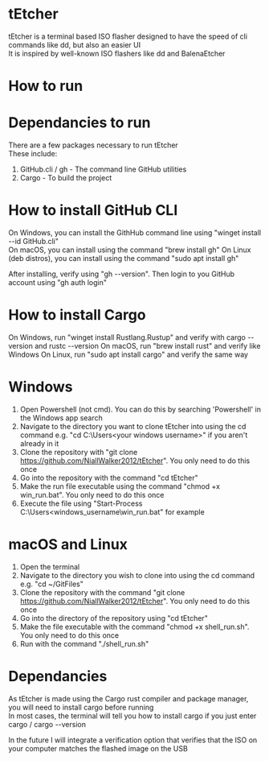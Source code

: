 # tEtcher 
tEtcher is a terminal based ISO flasher designed to have the speed of cli commands like dd, but also an easier UI  
It is inspired by well-known ISO flashers like dd and BalenaEtcher


# How to run   
# Dependancies to run
There are a few packages necessary to run tEtcher  
These include:
1. GitHub.cli / gh - The command line GitHub utilities
2. Cargo - To build the project

# How to install GitHub CLI
On Windows, you can install the GithHub command line using "winget install --id GitHub.cli"  
On macOS, you can install using the command "brew install gh"
On Linux (deb distros), you can install using the command "sudo apt install gh"  

After installing, verify using "gh --version". Then login to you GitHub account using "gh auth login"

# How to install Cargo
On Windows, run "winget install Rustlang.Rustup" and verify with cargo --version and rustc --version
On macOS, run "brew install rust" and verify like Windows
On Linux, run "sudo apt install cargo" and verify the same way


# Windows  
1. Open Powershell (not cmd). You can do this by searching 'Powershell' in the Windows app search  
2. Navigate to the directory you want to clone tEtcher into using the cd command e.g. "cd C:\Users\<your windows username>" if you aren't already in it  
3. Clone the repository with "git clone https://github.com/NiallWalker2012/tEtcher". You only need to do this once  
4. Go into the repository with the command "cd tEtcher"  
5. Make the run file executable using the command "chmod +x win_run.bat". You only need to do this once   
6. Execute the file using "Start-Process C:\Users\<windows_username\win_run.bat" for example

# macOS and Linux  
1. Open the terminal
2. Navigate to the directory you wish to clone into using the cd command e.g. "cd ~/GitFiles"
3. Clone the repository with the command "git clone https://github.com/NiallWalker2012/tEtcher". You only need to do this once  
4. Go into the directory of the repository using "cd tEtcher"
5. Make the file executable with the command "chmod +x shell_run.sh". You only need to do this once
6. Run with the command "./shell_run.sh"  


# Dependancies 
As tEtcher is made using the Cargo rust compiler and package manager, you will need to install cargo before running  
In most cases, the terminal will tell you how to install cargo if you just enter cargo / cargo --version  


In the future I will integrate a verification option that verifies that the ISO on your computer matches the flashed image on the USB

